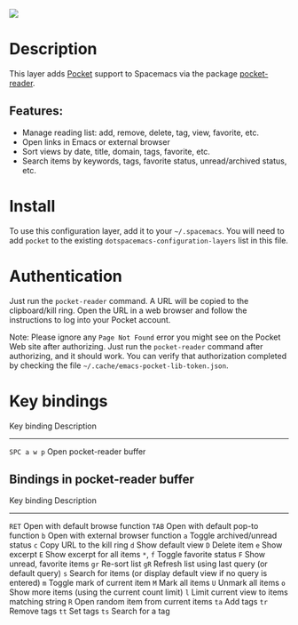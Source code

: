 ![](img/pocket.png)

Description
===========

This layer adds [Pocket](https://getpocket.com/) support to Spacemacs
via the package
[pocket-reader](https://github.com/alphapapa/pocket-reader.el).

Features:
---------

-   Manage reading list: add, remove, delete, tag, view, favorite, etc.
-   Open links in Emacs or external browser
-   Sort views by date, title, domain, tags, favorite, etc.
-   Search items by keywords, tags, favorite status, unread/archived
    status, etc.

Install
=======

To use this configuration layer, add it to your `~/.spacemacs`. You will
need to add `pocket` to the existing `dotspacemacs-configuration-layers`
list in this file.

Authentication
==============

Just run the `pocket-reader` command. A URL will be copied to the
clipboard/kill ring. Open the URL in a web browser and follow the
instructions to log into your Pocket account.

Note: Please ignore any `Page Not Found` error you might see on the
Pocket Web site after authorizing. Just run the `pocket-reader` command
after authorizing, and it should work. You can verify that authorization
completed by checking the file `~/.cache/emacs-pocket-lib-token.json`.

Key bindings
============

  Key binding   Description
  ------------- ---------------------------
  `SPC a w p`   Open pocket-reader buffer

Bindings in pocket-reader buffer
--------------------------------

  Key binding   Description
  ------------- -------------------------------------------------------------------
  `RET`         Open with default browse function
  `TAB`         Open with default pop-to function
  `b`           Open with external browser function
  `a`           Toggle archived/unread status
  `c`           Copy URL to the kill ring
  `d`           Show default view
  `D`           Delete item
  `e`           Show excerpt
  `E`           Show excerpt for all items
  `*`, `f`      Toggle favorite status
  `F`           Show unread, favorite items
  `gr`          Re-sort list
  `gR`          Refresh list using last query (or default query)
  `s`           Search for items (or display default view if no query is entered)
  `m`           Toggle mark of current item
  `M`           Mark all items
  `U`           Unmark all items
  `o`           Show more items (using the current count limit)
  `l`           Limit current view to items matching string
  `R`           Open random item from current items
  `ta`          Add tags
  `tr`          Remove tags
  `tt`          Set tags
  `ts`          Search for a tag
